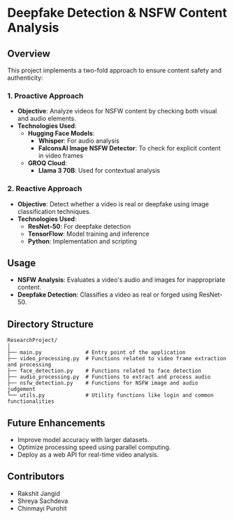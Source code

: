 # **Deepfake Detection & NSFW Content Analysis**

## **Overview**
This project implements a two-fold approach to ensure content safety and authenticity:

### **1. Proactive Approach**  
- **Objective**: Analyze videos for NSFW content by checking both visual and audio elements.
- **Technologies Used**:
  - **Hugging Face Models**:
    - **Whisper**: For audio analysis
    - **FalconsAI Image NSFW Detector**: To check for explicit content in video frames
  - **GROQ Cloud**:
    - **Llama 3 70B**: Used for contextual analysis

### **2. Reactive Approach**  
- **Objective**: Detect whether a video is real or deepfake using image classification techniques.
- **Technologies Used**:
  - **ResNet-50**: For deepfake detection
  - **TensorFlow**: Model training and inference
  - **Python**: Implementation and scripting

## **Usage**
- **NSFW Analysis**: Evaluates a video's audio and images for inappropriate content.
- **Deepfake Detection**: Classifies a video as real or forged using ResNet-50.

## **Directory Structure**
```
ResearchProject/
│
├── main.py              # Entry point of the application
├── video_processing.py  # Functions related to video frame extraction and processing
├── face_detection.py    # Functions related to face detection
├── audio_processing.py  # Functions to extract and process audio
├── nsfw_detection.py    # Functions for NSFW image and audio judgement
└── utils.py             # Utility functions like login and common functionalities
```

## **Future Enhancements**
- Improve model accuracy with larger datasets.
- Optimize processing speed using parallel computing.
- Deploy as a web API for real-time video analysis.

## **Contributors**
- Rakshit Jangid
- Shreya Sachdeva
- Chinmayi Purohit
